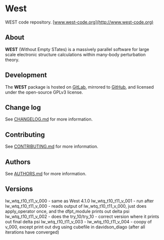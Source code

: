 # West
WEST code repository. [www.west-code.org](http://www.west-code.org)  

## About
**WEST** (Without Empty STates) is a massively parallel software for large scale electronic structure calculations within many-body perturbation theory. 

## Development 
The **WEST** package is hosted on [GitLab](http://greatfire.uchicago.edu/west-public/West), mirrored to [GitHub](https://github.com/west-code-development/West), and licensed under the open-source GPLv3 license.

## Change log
See [CHANGELOG.md](CHANGELOG.md) for more information.

## Contributing 
See [CONTRIBUTING.md](CONTRIBUTING.md) for more information.

## Authors
See [AUTHORS.md](AUTHORS.md) for more information.

## Versions
lw_wtq_t10_t11_v_000 - same as West 4.1.0
lw_wtq_t10_t11_v_001 - run after lw_wtq_t10_t11_v_000 - reads output of lw_wtq_t10_t11_v_000, just does apply_operator once, and the dfpt_module prints out delta psi
lw_wtq_t10_t11_v_002 - does the try_10/try_10 - correct version where it prints out final delta psi
lw_wtq_t10_t11_v_003 - 
lw_wtq_t10_t11_v_004 - coopy of v_000, except print out dvg using cubefile in davidson_diago (after all iterations have converged)

